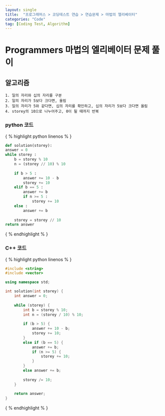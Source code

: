 ```yaml
---
layout: single
title:  "프로그래머스 > 코딩테스트 연습 > 연습문제 > 마법의 엘리베이터"
categories: "Code"
tag: [Coding Test, Algorithm]
---
```


# Programmers 마법의 엘리베이터 문제 풀이

## 알고리즘
    1. 일의 자리와 십의 자리를 구분
    2. 일의 자리가 5보다 크다면, 올림
    3. 일의 자리가 5와 같다면, 십의 자리를 확인하고, 십의 자리가 5보다 크다면 올림
    4. storey의 10으로 나누어주고, 0이 될 때까지 반복

### python 코드
{ % highlight python linenos % }
```python
def solution(storey):
answer = 0
while storey :
    b = storey % 10
    n = (storey // 10) % 10 
    
    if b > 5 :
        answer += 10 - b
        storey += 10  
    elif b == 5 :
        answer += b
        if n >= 5 :
            storey += 10
    else :
        answer += b
        
    storey = storey // 10
return answer
```
{ % endhighlight % }

### C++ 코드
{ % highlight python linenos % }
```c++
#include <string>
#include <vector>

using namespace std;

int solution(int storey) {
    int answer = 0;
    
    while (storey) {
        int b = storey % 10;
        int n = (storey / 10) % 10;
        
        if (b > 5) {
            answer += 10 - b;
            storey += 10;
        }
        else if (b == 5) {
            answer += b;
            if (n >= 5) {
                storey += 10;
            }
        }
        else answer += b;
        
        storey /= 10;
    }
    
    return answer;
}
```
{ % endhighlight % }



